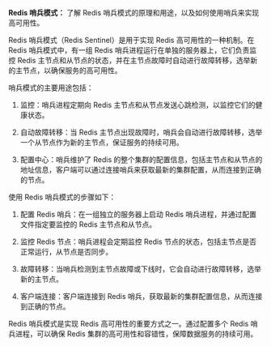 **Redis 哨兵模式：** 了解 Redis 哨兵模式的原理和用途，以及如何使用哨兵来实现高可用性。

Redis 哨兵模式（Redis Sentinel）是用于实现 Redis 高可用性的一种机制。在 Redis 哨兵模式中，有一组 Redis 哨兵进程运行在单独的服务器上，它们负责监控 Redis 主节点和从节点的状态，并在主节点故障时自动进行故障转移，选举新的主节点，以确保服务的高可用性。

哨兵模式的主要用途包括：

1. 监控：哨兵进程定期向 Redis 主节点和从节点发送心跳检测，以监控它们的健康状态。

2. 自动故障转移：当 Redis 主节点出现故障时，哨兵会自动进行故障转移，选举一个从节点作为新的主节点，保证服务的持续可用。

3. 配置中心：哨兵维护了 Redis 的整个集群的配置信息，包括主节点和从节点的地址信息，客户端可以通过连接哨兵来获取最新的集群配置，从而连接到正确的节点。

使用 Redis 哨兵模式的步骤如下：

1. 配置 Redis 哨兵：在一组独立的服务器上启动 Redis 哨兵进程，并通过配置文件指定要监控的 Redis 主节点和从节点。

2. 监控 Redis 节点：哨兵进程会定期监控 Redis 节点的状态，包括主节点是否正常运行，从节点是否同步。

3. 故障转移：当哨兵检测到主节点故障或下线时，它会自动进行故障转移，选举新的主节点。

4. 客户端连接：客户端连接到 Redis 哨兵，获取最新的集群配置信息，从而连接到正确的节点。

Redis 哨兵模式是实现 Redis 高可用性的重要方式之一。通过配置多个 Redis 哨兵进程，可以确保 Redis 集群的高可用性和容错性，保障数据服务的持续可用。